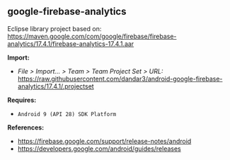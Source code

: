 ## google-firebase-analytics

Eclipse library project based on:<br/>
https://maven.google.com/com/google/firebase/firebase-analytics/17.4.1/firebase-analytics-17.4.1.aar

**Import:**
- _File > Import... > Team > Team Project Set > URL:_<br/>
  https://raw.githubusercontent.com/dandar3/android-google-firebase-analytics/17.4.1/.projectset

**Requires:**
- `Android 9 (API 28) SDK Platform`

**References:**
- https://firebase.google.com/support/release-notes/android
- https://developers.google.com/android/guides/releases